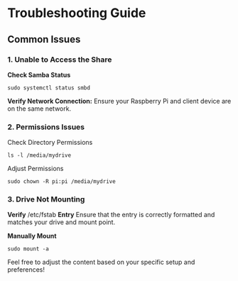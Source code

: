 # Troubleshooting Guide

## Common Issues

### 1. Unable to Access the Share

 **Check Samba Status**

    sudo systemctl status smbd

**Verify Network Connection:** Ensure your Raspberry Pi and client device are on the same network.

### 2. Permissions Issues

Check Directory Permissions 

    ls -l /media/mydrive

Adjust Permissions

    sudo chown -R pi:pi /media/mydrive

### 3. Drive Not Mounting

**Verify** /etc/fstab **Entry**
Ensure that the entry is correctly formatted and matches your drive and mount point.

**Manually Mount**

    sudo mount -a


Feel free to adjust the content based on your specific setup and preferences!

